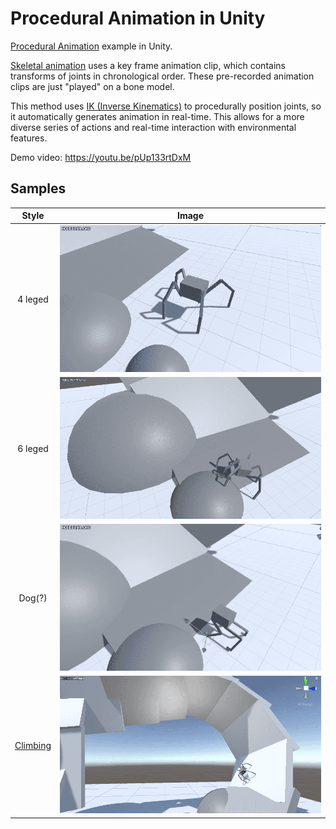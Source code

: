 # Procedural Animation in Unity

[Procedural Animation](https://en.wikipedia.org/wiki/Procedural_animation) example in Unity.

[Skeletal animation](https://en.wikipedia.org/wiki/Skeletal_animation) uses a key frame animation clip, which contains transforms of joints in chronological order. These pre-recorded animation clips are just "played" on a bone model.

This method uses [IK (Inverse Kinematics)](https://en.wikipedia.org/wiki/Inverse_kinematics) to procedurally position joints, so it automatically generates animation in real-time. This allows for a more diverse series of actions and real-time interaction with environmental features.

Demo video: https://youtu.be/pUp133rtDxM  

## Samples
|Style|Image|
|:--:|:--:|
|4 leged  | ![img1](.github/img1.gif)|
|6 leged  | ![img5](.github/img5.gif)|
|Dog(?)  | ![img3](.github/img3.gif)|
|[Climbing](https://youtu.be/a3W1PT26aXU)| ![img6](.github/img6.gif)|
